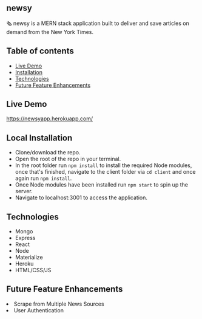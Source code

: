 ## newsy
🗞 newsy is a MERN stack application built to deliver and save articles on demand from the New York Times.


## Table of contents
  * [Live Demo](#live)
  * [Installation](#installation)
  * [Technologies](#technologies)
  * [Future Feature Enhancements](#feature-enhancements)

## <a name="live"></a> Live Demo
https://newsyapp.herokuapp.com/

## <a name="installation"></a> Local Installation
- Clone/download the repo.
- Open the root of the repo in your terminal.
- In the root folder run `npm install` to install the required Node modules, once that's finished, navigate to the client folder via `cd client` and once again run `npm install`.
- Once Node modules have been installed run `npm start` to spin up the server.
- Navigate to localhost:3001 to access the application.

## <a name="technologies"></a> Technologies
- Mongo
- Express
- React
- Node
- Materialize
- Heroku
- HTML/CSS/JS

## <a name="feature-enhancements"></a> Future Feature Enhancements
<li>Scrape from Multiple News Sources</li>
<li>User Authentication</li>